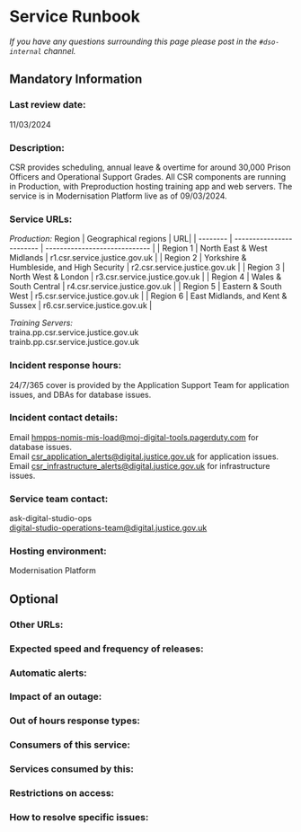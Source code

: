 # Service Runbook

<!-- This is a template that should be populated by the development team when moving to the modernisation platform, but also reviewed and kept up to date.
To ensure that people looking at your runbook can get the information they need quickly, your runbook should be short but clear. Throughout, only use acronyms if you’re confident that someone who has just been woken up at 3am would understand them. -->

_If you have any questions surrounding this page please post in the `#dso-internal` channel._

## Mandatory Information

### **Last review date:**
11/03/2024

### **Description:**

CSR provides scheduling, annual leave & overtime for around 30,000 Prison Officers and Operational Support Grades. All CSR components are running in Production, with Preproduction hosting training app and web servers. The service is in Modernisation Platform live as of 09/03/2024. 

### **Service URLs:**

*Production:*
Region | Geographical regions | URL|
| -------- | ------------------------ | ----------------------------- |
| Region 1 | North East & West Midlands | r1.csr.service.justice.gov.uk |
| Region 2 | Yorkshire & Humbleside, and High Security | r2.csr.service.justice.gov.uk |
| Region 3 | North West & London | r3.csr.service.justice.gov.uk |
| Region 4 | Wales & South Central | r4.csr.service.justice.gov.uk |
| Region 5 | Eastern & South West | r5.csr.service.justice.gov.uk |
| Region 6 | East Midlands, and Kent & Sussex | r6.csr.service.justice.gov.uk |

*Training Servers:*  
traina.pp.csr.service.justice.gov.uk  
trainb.pp.csr.service.justice.gov.uk  


### **Incident response hours:**  

24/7/365 cover is provided by the Application Support Team for application issues, and DBAs for database issues.  

### **Incident contact details:**  

Email hmpps-nomis-mis-load@moj-digital-tools.pagerduty.com for database issues.   
Email csr_application_alerts@digital.justice.gov.uk for application issues.  
Email csr_infrastructure_alerts@digital.justice.gov.uk for infrastructure issues.  

### **Service team contact:**  

ask-digital-studio-ops  
digital-studio-operations-team@digital.justice.gov.uk  

### **Hosting environment:**

Modernisation Platform

<!-- If your service is hosted on another MOJ team’s infrastructure, link to their runbook. If your service has another arrangement or runs its own infrastructure, you should list the supplier of that infrastructure (ideally linking to your account’s login page) and describe, simply and briefly, how to raise an issue with them. -->

## Optional

### **Other URLs:**

<!--  If you can, provide links to the service’s monitoring dashboard(s), health checks, documentation (ideally describing how to run/work with the service), and main GitHub repository. -->

### **Expected speed and frequency of releases:**

<!-- How often are you able to release changes to your service, and how long do those changes take? -->

### **Automatic alerts:**

<!-- List, briefly, problems (or types of problem) that will automatically alert your team when they occur. -->

### **Impact of an outage:**

<!-- A short description of the risks if your service is down for an extended period of time. -->

### **Out of hours response types:**

<!-- Describe how incidents that page a person on call are responded to. How long are out-of-hours responders expected to spend trying to resolve issues before they stop working, put the service into maintenance mode, and hand the issue to in-hours support? -->

### **Consumers of this service:**

<!-- List which other services (with links to their runbooks) rely on this service. If your service is considered a platform, these may be too numerous to reasonably list. -->

### **Services consumed by this:**

<!-- List which other services (with links to their runbooks) this service relies on. -->

### **Restrictions on access:**

<!-- Describe any conditions which restrict access to the service, such as if it’s IP-restricted or only accessible from a private network.-->

### **How to resolve specific issues:**

<!-- Describe the steps someone might take to resolve a specific issue or incident, often for use when on call. This may be a large amount of information, so may need to be split out into multiple pages, or link to other documents.-->
